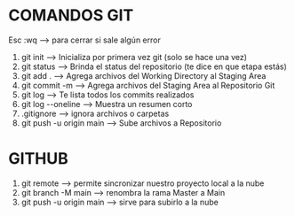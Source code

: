 # COMANDOS GIT

Esc :wq --> para cerrar si sale algún error

1. git init --> Inicializa por primera vez git (solo se hace una vez)
2. git status --> Brinda el status del repositorio (te dice en que etapa estás)
3. git add . --> Agrega archivos del Working Directory al Staging Area
4. git commit -m --> Agrega archivos del Staging Area al Repositorio Git
5. git log --> Te lista todos los commits realizados
6. git log --oneline --> Muestra un resumen corto
7. .gitignore --> ignora archivos o carpetas
8. git push -u origin main --> Sube archivos a Repositorio 

# GITHUB
1. git remote --> permite sincronizar nuestro proyecto local a la nube
2. git branch -M main --> renombra la rama Master a Main
3. git push -u origin main --> sirve para subirlo a la nube
